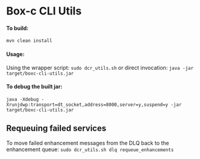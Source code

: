 # Box-c CLI Utils
#### To build:
`mvn clean install`

#### Usage:
Using the wrapper script:
`sudo dcr_utils.sh`
or direct invocation:
`java -jar target/boxc-cli-utils.jar`

#### To debug the built jar:
`java -Xdebug -Xrunjdwp:transport=dt_socket,address=8000,server=y,suspend=y -jar target/boxc-cli-utils.jar`
  
## Requeuing failed services
To move failed enhancement messages from the DLQ back to the enhancement queue:
`sudo dcr_utils.sh dlq requeue_enhancements`